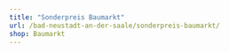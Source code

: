 ```yaml
---
title: "Sonderpreis Baumarkt"
url: /bad-neustadt-an-der-saale/sonderpreis-baumarkt/
shop: Baumarkt
---
```

